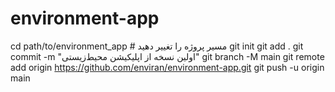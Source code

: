 # environment-app
cd path/to/environment_app  # مسیر پروژه را تغییر دهید
git init
git add .
git commit -m "اولین نسخه از اپلیکیشن محیط‌زیستی"
git branch -M main
git remote add origin https://github.com/enviran/environment-app.git
git push -u origin main
